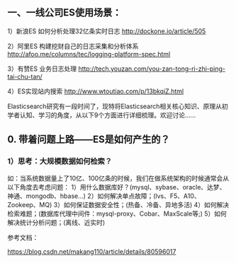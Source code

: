 ## 一、一线公司ES使用场景：

1）新浪ES 如何分析处理32亿条实时日志 http://dockone.io/article/505 

2）阿里ES 构建挖财自己的日志采集和分析体系 http://afoo.me/columns/tec/logging-platform-spec.html 

3）有赞ES 业务日志处理 http://tech.youzan.com/you-zan-tong-ri-zhi-ping-tai-chu-tan/ 

4）ES实现站内搜索 http://www.wtoutiao.com/p/13bkqiZ.html

Elasticsearch研究有一段时间了，现特将Elasticsearch相关核心知识、原理从初学者认知、学习的角度，从以下9个方面进行详细梳理。欢迎讨论……

## 0. 带着问题上路——ES是如何产生的？

### 1）思考：大规模数据如何检索？

如：当系统数据量上了10亿、100亿条的时候，我们在做系统架构的时候通常会从以下角度去考虑问题： 
1）用什么数据库好？(mysql、sybase、oracle、达梦、神通、mongodb、hbase…) 
2）如何解决单点故障；(lvs、F5、A10、Zookeep、MQ) 
3）如何保证数据安全性；(热备、冷备、异地多活) 
4）如何解决检索难题；(数据库代理中间件：mysql-proxy、Cobar、MaxScale等;) 
5）如何解决统计分析问题；(离线、近实时)


参考文档：

https://blog.csdn.net/makang110/article/details/80596017

